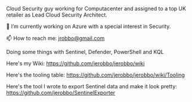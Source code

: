Cloud Security guy working for Computacenter and assigned to a top UK retailer as Lead Cloud Security Architect.

🔭 I’m currently working on Azure with a special interest in Security.

📫 How to reach me: jrobbo@gmail.com

Doing some things with Sentinel, Defender, PowerShell and KQL



Here's my Wiki: https://github.com/jerobbo/jerobbo/wiki

Here's the tooling table: https://github.com/jerobbo/jerobbo/wiki/Tooling

Here's the tool I wrote to export Sentinel data and make it look pretty: https://github.com/jerobbo/SentinelExporter

